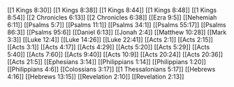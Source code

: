 [[1 Kings 8:30]]
[[1 Kings 8:38]]
[[1 Kings 8:44]]
[[1 Kings 8:48]]
[[1 Kings 8:54]]
[[2 Chronicles 6:13]]
[[2 Chronicles 6:38]]
[[Ezra 9:5]]
[[Nehemiah 6:11]]
[[Psalms 5:7]]
[[Psalms 11:1]]
[[Psalms 34:1]]
[[Psalms 55:17]]
[[Psalms 86:3]]
[[Psalms 95:6]]
[[Daniel 6:13]]
[[Jonah 2:4]]
[[Matthew 10:28]]
[[Mark 3:3]]
[[Luke 12:4]]
[[Luke 14:26]]
[[Luke 22:41]]
[[Acts 2:1]]
[[Acts 2:15]]
[[Acts 3:1]]
[[Acts 4:17]]
[[Acts 4:29]]
[[Acts 5:20]]
[[Acts 5:29]]
[[Acts 5:40]]
[[Acts 7:60]]
[[Acts 9:40]]
[[Acts 10:9]]
[[Acts 20:24]]
[[Acts 20:36]]
[[Acts 21:5]]
[[Ephesians 3:14]]
[[Philippians 1:14]]
[[Philippians 1:20]]
[[Philippians 4:6]]
[[Colossians 3:17]]
[[1 Thessalonians 5:17]]
[[Hebrews 4:16]]
[[Hebrews 13:15]]
[[Revelation 2:10]]
[[Revelation 2:13]]
